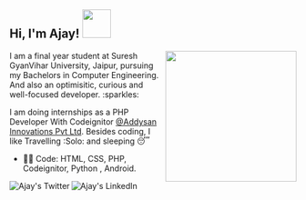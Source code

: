 <h2> Hi, I'm Ajay! <img src="https://media.giphy.com/media/l0Iyn34fotpL8K9wI/giphy.gif" width="50"></h2>
<img align='right' src="https://media.giphy.com/media/3GYmecuz4ncOc/giphy.gif" width="230">
I am a final year student at Suresh GyanVihar University, Jaipur, pursuing my Bachelors in Computer Engineering.<br>
And also an optimisitic, curious and well-focused developer. :sparkles: <br>

I am doing internships as a PHP Developer With Codeignitor [@Addysan Innovations Pvt Ltd](https://www.addysan.com/).
Besides coding, I like Travelling :Solo: and sleeping :sleeping:
- :man_technologist: Code: HTML, CSS, PHP, Codeignitor, Python , Android.
 <a href="https://twitter.com/">
  <img align="left" alt="Ajay's Twitter" src="https://img.icons8.com/bubbles/50/000000/twitter.png"/>
</a>
<a href="https://www.linkedin.com/in/ajay-sah-864121168/">
  <img align="left" alt="Ajay's LinkedIn" src="https://img.icons8.com/bubbles/50/000000/linkedin.png""/>
</a>
